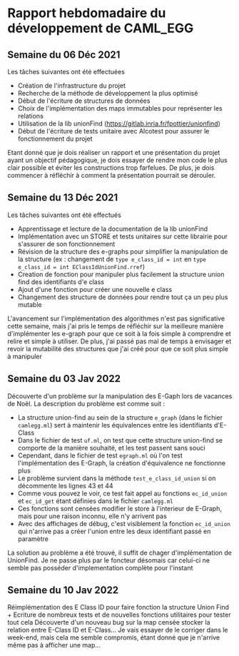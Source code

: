 # Rapport hebdomadaire du développement de CAML_EGG

## Semaine du 06 Déc 2021

Les tâches suivantes ont été effectuées

* Création de l'infrastructure du projet
* Recherche de la méthode de développement la plus optimisé
* Début de l'écriture de structures de données
* Choix de l'implémentation des maps immutables pour représenter les relations
* Utilisation de la lib unionFind (https://gitlab.inria.fr/fpottier/unionfind)
* Début de l'écriture de tests unitaire avec Alcotest pour assurer le fonctionnement du projet

Etant donné que je dois réaliser un rapport et une présentation du projet ayant un objectif pédagogique, je dois essayer de rendre mon code le plus clair possible et éviter les constructions trop farfelues. De plus, je dois commencer à réfléchir à comment la présentation pourrait se dérouler.

## Semaine du 13 Déc 2021

Les tâches suivantes ont été effectués

* Apprentissage et lecture de la documentation de la lib unionFind
* Implémentation avec un STORE et tests unitaires sur cette librairie pour s'assurer de son fonctionnement
* Révision de la structure des e-graphs pour simplifier la manipulation de la structure (ex : changement de `type e_class_id = int` en `type e_class_id = int EClassIdUnionFind.rref`)
* Creation de fonction pour manipuler plus facilement la structure union find des identifiants d'e class
* Ajout d'une fonction pour créer une nouvelle e class
* Changement des structure de données pour rendre tout ça un peu plus mutable

L'avancement sur l'implémentation des algorithmes n'est pas significative cette semaine, mais j'ai pris le temps de réfléchir sur la meilleure manière d'implémenter les e-graph pour que ce soit à la fois simple à comprendre et relire et simple à utiliser.
De plus, j'ai passé pas mal de temps à envisager et revoir la mutabilité des structures que j'ai créé pour que ce soit plus simple à manipuler

## Semaine du 03 Jav 2022

Découverte d'un problème sur la manipulation des E-Gaph lors de vacances de Noël. La description du problème est comme suit :

- La structure union-find au sein de la structure `e_graph` (dans le fichier `camlegg.ml`) sert à maintenir les équivalences entre les identifiants d'E-Class
- Dans le fichier de test `uf.ml`, on test que cette structure union-find se comporte de la manière souhaité, et les test passent sans souci
- Cependant, dans le fichier de test `egraph.ml` où l'on test l'implémentation des E-Graph, la création d'équivalence ne fonctionne plus 
- Le problème survient dans la méthode `test_e_class_id_union` si on décommente les lignes 43 et 44
- Comme vous pouvez le voir, ce test fait appel au fonctions `ec_id_union` et `ec_id_get` étant définies dans le fichier `camlegg.ml`
- Ces fonctions sont censées modifier le store à l'interieur de E-Graph, mais pour une raison inconnu, elle n'y arrivent pas
- Avec des affichages de débug, c'est visiblement la fonction `ec_id_union` qui n'arrive pas a créer l'union entre les deux identifiant passé en paramètre

La solution au problème a été trouvé, il suffit de chager d'implémentation de UnionFind. Je ne passe plus par le foncteur désomais car celui-ci ne semble pas posséder d'implementation complète pour l'instant

## Semaine du 10 Jav 2022

Réimplémentation des E Class ID pour faire fonction la structure Union Find + Ecriture de nombreux tests et de nouvelles fonctions utilitaires pour tester tout cela
Découverte d'un nouveau bug sur la map censée stocker la relation entre E-Class ID et E-Class...
Je vais essayer de le corriger dans le week-end, mais cela me semble compromis, étant donné que je n'arrive même pas à afficher une map...
